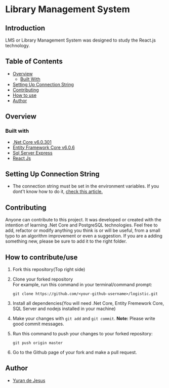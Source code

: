 # Library Management System
## Introduction
LMS or Library Management System was designed to study the React.js technology.

## Table of Contents

- [Overview](#overview)
  - [Built With](#built-with)
- [Setting Up Connection String](#setting-up-connection)
- [Contributing](#contributing)
- [How to use](#how-to-use)
- [Author](#author)

## Overview
### Built with

* [.Net Core v6.0.301](https://dotnet.microsoft.com/en-us/download)
* [Entity Framework Core v6.0.6](https://docs.microsoft.com/en-us/ef/core/get-started/overview/install)
* [Sql Server Express](https://www.microsoft.com/en-us/sql-server/sql-server-downloads)
* [React Js](https://legacy.reactjs.org/docs/getting-started.html)

## Setting Up Connection String

  * The connection string must be set in the environment variables. If you dont't know how to do it, [check this article.](https://docs.oracle.com/en/database/oracle/machine-learning/oml4r/1.5.1/oread/creating-and-modifying-environment-variables-on-windows.html#GUID-DD6F9982-60D5-48F6-8270-A27EC53807D0)

## Contributing
Anyone can contribute to this project. It was developed or created with the intention of learning .Net Core and PostgreSQL technologies. Feel free to add, refactor or modify anything you think is or will be useful, from a small typo to an algorithm improvement or even a suggestion. If you are a adding something new, please be sure to add it to the right folder.

## How to contribute/use
1. Fork this repository(Top right side)
2. Clone your forked repository
   <br />For example, run this command in your terminal/command prompt:
   ```
   git clone https://github.com/<your-github-username>/logistic.git
   ```
   
3. Install all dependencies(You will need .Net Core, Entity Fremework Core, SQL Server and nodejs installed in your machine)
4. Make your changes with `git add` and `git commit`. **Note:** Please write good commit messages.
5. Run this command to push your changes to your forked repository:
   ```
   git push origin master
   ```
6. Go to the Github page of your fork and make a pull request.

## Author
- [Yuran de Jesus](https://github.com/d3Jesus)

